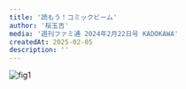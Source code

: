 ```yaml
---
title: '読もう！コミックビーム'
author: '桜玉吉'
media: '週刊ファミ通 2024年2月22日号 KADOKAWA'
createdAt: 2025-02-05
description: ''
---
```


![fig1](https://i.gyazo.com/00fa62a8b64bf305f7eed2f970f93a87.png)
